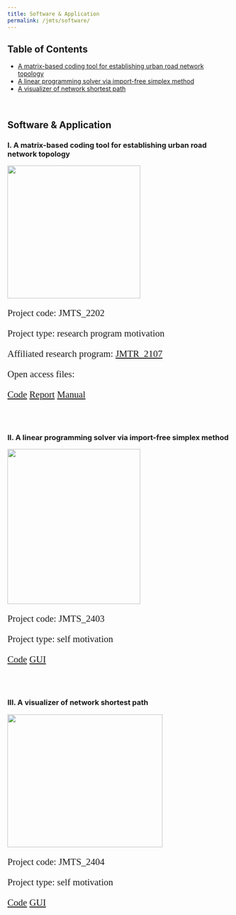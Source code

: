 ```yaml
---
title: Software & Application
permalink: /jmts/software/
---
```


<style>
.intro{
font-family:times;
font-size:21px;
}
</style>

## Table of Contents  
- [A matrix-based coding tool for establishing urban road network topology](#jmts_2202)  
- [A linear programming solver via import-free simplex method](#jmts_2403)  
- [A visualizer of network shortest path](#jmts_2404)  


<a name="jmts_2202"/> 
<br>

## Software & Application
### I. A matrix-based coding tool for establishing urban road network topology

<div class="container">
    <div class="row">
        <div class="col-md-4">
          <img src="/JTRC/jmts/jmts_2202.png" class="center" width='300' height='300'>
        </div>
        <div class="col-md-5">
            <div class="intro">
            <p>Project code: JMTS_2202</p>
            <p>Project type: research program motivation</p>
            <p>Affiliated research program: <a href="https://yunqing-jia.github.io/JTRC/jmtr/researchtopic/#JMTR_2107">JMTR_2107</a></p>
            <p>Open access files: </p>
            <a href="https://github.com/Yunqing-Jia/JMTS_2202" class="btn btn-info active" aria-pressed="true">Code</a>
            <a href="https://yunqing-jia.github.io/JTRC/jmts/JMTS_2202_1_0R.pdf" target="_blank" class="btn btn-primary active" aria-pressed="true">Report</a>
            <a href="https://yunqing-jia.github.io/JTRC/jmts/JMTS_2202_1_0M.pdf" target="_blank" class="btn btn-slide active" aria-pressed="true">Manual</a>
            </div>
        </div>
    </div>
</div>

<a name="jmts_2403"/> 
<br><br><br>

### II. A linear programming solver via import-free simplex method

<div class="container">
    <div class="row">
        <div class="col-md-4">
          <img src="/JTRC/jmts/jmts_2403.png" class="center" width='300' height='350'>
        </div>
        <div class="col-md-5">
            <div class="intro">
            <p>Project code: JMTS_2403</p>
            <p>Project type: self motivation</p>
            <a href="https://github.com/Yunqing-Jia/JMTS_2403" class="btn btn-info active" aria-pressed="true">Code</a>
            <a href="https://yunqing-jia.github.io/JMTS_2403/" class="btn btn-video active" aria-pressed="true">GUI</a>
            </div>
        </div>
    </div>
</div>

<a name="jmts_2404"/> 
<br><br><br>

### III. A visualizer of network shortest path

<div class="container">
    <div class="row">
        <div class="col-md-4">
          <img src="/JTRC/jmts/jmts_2404.png" class="center" width='350' height='300'>
        </div>
        <div class="col-md-5">
            <div class="intro">
            <p>Project code: JMTS_2404</p>
            <p>Project type: self motivation</p>
            <a href="https://github.com/Yunqing-Jia/JMTS_2404" class="btn btn-info active" aria-pressed="true">Code</a>
            <a href="https://yunqing-jia.github.io/JMTS_2404/" class="btn btn-video active" aria-pressed="true">GUI</a>
            </div>
        </div>
    </div>
</div>

<br>
